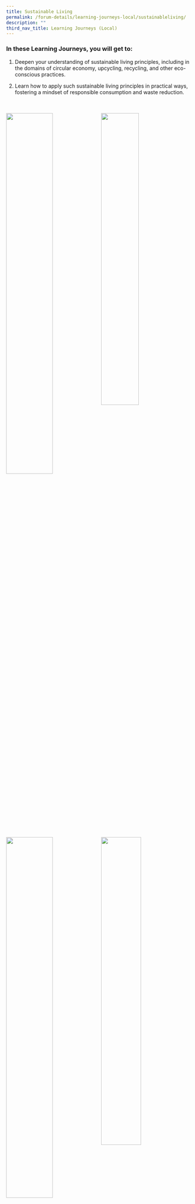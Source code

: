 ```yaml
---
title: Sustainable Living
permalink: /forum-details/learning-journeys-local/sustainableliving/
description: ""
third_nav_title: Learning Journeys (Local)
---
```

### **In these Learning Journeys, you will get to:**<br>

1. Deepen your understanding of sustainable living principles, including in the domains of circular economy, upcycling, recycling, and other eco-conscious practices.

1. Learn how to apply such sustainable living principles in practical ways, fostering a mindset of responsible consumption and waste reduction.
<br>
<br>
<a href="https://cloop.sg/"><img style="float: left; width: 50%; margin-right: 1%; margin-bottom: 0.5em;" src="https://hosting.photobucket.com/images/i/tracyng81/Cloop_pfGpUVfkricehdUWWWeZBR.png?width=320&amp;height=320&amp;fit=bounds"></a><a href="https://www.creuse.sg/"><img style="float: left; width: 45%; margin-right: 1%; margin-bottom: 0.5em;" src="https://hosting.photobucket.com/images/i/tracyng81/CREUSE_qKfGLyrRGq2HS4mzw9Zifu.png?width=320&amp;height=320&amp;fit=bounds"></a>
<a href="https://www.decathlon.sg/"><img style="float: left; width: 50%; margin-right: 1%; margin-bottom: 0.5em;" src="https://hosting.photobucket.com/images/i/tracyng81/Decathlon_aG4Va8235ywd1aiKw4m2LM.png?width=320&amp;height=320&amp;fit=bounds"></a><a href="https://www.hdb.gov.sg/community/practising-ecoliving/eco-punggol"><img style="float: left; width: 46.2%; margin-right: 1%; margin-bottom: 0.5em;" src="https://hosting.photobucket.com/images/i/tracyng81/HDB_(Eco_Punggol)_59u3hDnjcwc5LArQ7vai7C.png?width=320&amp;height=320&amp;fit=bounds"></a>
<br>
<br>
<br>
<br>
<br>